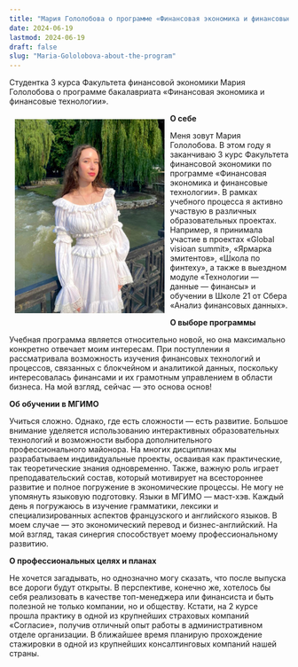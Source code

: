 ```yaml
---
title: "Мария Гололобова о программе «Финансовая экономика и финансовые технологии»"
date: 2024-06-19
lastmod: 2024-06-19
draft: false
slug: "Maria-Gololobova-about-the-program"
---
```


Студентка 3 курса Факультета финансовой экономики Мария Гололобова о программе бакалавриата «Финансовая экономика и финансовые технологии».

<img src="gololobova.jpg" alt="Мария Гололобова" style="width:270px; height:350px;" align="left" hspace="10" vspace="10"/>

**О себе**

Меня зовут Мария Гололобова. В этом году я заканчиваю 3 курс Факультета финансовой экономики по программе «Финансовая экономика и финансовые технологии». В рамках учебного процесса я активно участвую в различных образовательных проектах. Например, я принимала участие в проектах «Global visioаn summit», «Ярмарка эмитентов», «Школа по финтеху», а также в выездном модуле «Технологии — данные — финансы» и обучении в Школе 21 от Сбера «Анализ финансовых данных».

**О выборе программы**

Учебная программа является относительно новой, но она максимально конкретно отвечает моим интересам. При поступлении я рассматривала возможность изучения финансовых технологий и процессов, связанных с блокчейном и аналитикой данных, поскольку интересовалась финансами и их грамотным управлением в области бизнеса. На мой взгляд, сейчас — это основа основ!

**Об обучении в МГИМО**

Учиться сложно. Однако, где есть сложности — есть развитие. Большое внимание уделяется использованию интерактивных образовательных технологий и возможности выбора дополнительного профессионального майонора. На многих дисциплинах мы разрабатываем индивидуальные проекты, осваивая как практические, так теоретические знания одновременно. Также, важную роль играет преподавательский состав, который мотивирует на всестороннее развитие и полное погружение в экономические процессы. Не могу не упомянуть языковую подготовку. Языки в МГИМО — маст-хэв. Каждый день я погружаюсь в изучение грамматики, лексики и специализированных аспектов французского и английского языков. В моем случае — это экономический перевод и бизнес-английский. На мой взгляд, такая синергия способствует моему профессиональному развитию.

**О профессиональных целях и планах**

Не хочется загадывать, но однозначно могу сказать, что после выпуска все дороги будут открыты. В перспективе, конечно же, хотелось бы себя реализовать в качестве топ-менеджера или финансиста и быть полезной не только компании, но и обществу. Кстати, на 2 курсе прошла практику в одной из крупнейших страховых компаний «Согласие», получив отличный опыт работы в административном отделе организации. В ближайшее время планирую прохождение стажировки в одной из крупнейших консалтинговых компаний нашей страны.
